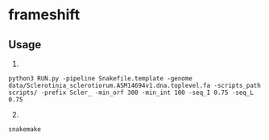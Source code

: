 # frameshift

## Usage
1.
```
python3 RUN.py -pipeline Snakefile.template -genome data/Sclerotinia_sclerotiorum.ASM14694v1.dna.toplevel.fa -scripts_path scripts/ -prefix Scler_ -min_orf 300 -min_int 100 -seq_I 0.75 -seq_L 0.75
```
2.
```
snakemake
```
